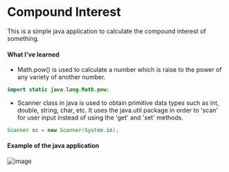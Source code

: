 # Compound Interest
This is a simple java application to calculate the compound interest of something. 


#### What I've learned

- Math.pow() is used to calculate a number which is raise to the power of any variety of another number.
```java
import static java.lang.Math.pow;

```

- Scanner class in java is used to obtain primitive data types such as int, double, string, char, etc. It uses the java.util package in order to 'scan' for user input instead of using the 'get' and 'set' methods.
```java
Scanner sc = new Scanner(System.in);

```

#### Example of the java application
![image](https://user-images.githubusercontent.com/36749450/94205069-759a1780-fe90-11ea-9932-3d15ec8da432.png)
